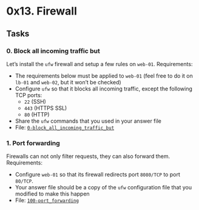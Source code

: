 # 0x13. Firewall
## Tasks

### 0. Block all incoming traffic but
Let’s install the  `ufw`  firewall and setup a few rules on  `web-01`.
Requirements:
-   The requirements below must be applied to  `web-01`  (feel free to do it on  `lb-01`  and  `web-02`, but it won’t be checked)
-   Configure  `ufw`  so that it blocks all incoming traffic, except the following TCP ports:
    -   `22`  (SSH)
    -   `443`  (HTTPS SSL)
    -   `80`  (HTTP)
-   Share the  `ufw`  commands that you used in your answer file
-   File:  [`0-block_all_incoming_traffic_but`](https://github.com/Titania792/holbertonschool-system_engineering-devops/blob/main/0x13-firewall/0-block_all_incoming_traffic_but)

### 1. Port forwarding
Firewalls can not only filter requests, they can also forward them.
Requirements:

-   Configure  `web-01`  so that its firewall redirects port  `8080/TCP`  to port  `80/TCP`.
-   Your answer file should be a copy of the  `ufw`  configuration file that you modified to make this happen
-   File:  [`100-port_forwarding`](https://github.com/Titania792/holbertonschool-system_engineering-devops/blob/main/0x13-firewall/100-port_forwarding)